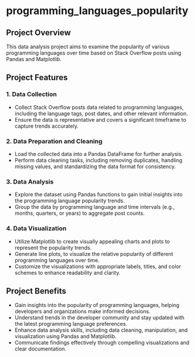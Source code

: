 # programming_languages_popularity
## Project Overview
This data analysis project aims to examine the popularity of various programming languages over time based on Stack Overflow posts using Pandas and Matplotlib.
## Project Features

### 1. Data Collection
- Collect Stack Overflow posts data related to programming languages, including the language tags, post dates, and other relevant information.
- Ensure the data is representative and covers a significant timeframe to capture trends accurately.

### 2. Data Preparation and Cleaning
- Load the collected data into a Pandas DataFrame for further analysis.
- Perform data cleaning tasks, including removing duplicates, handling missing values, and standardizing the data format for consistency.

### 3. Data Analysis
- Explore the dataset using Pandas functions to gain initial insights into the programming language popularity trends.
- Group the data by programming language and time intervals (e.g., months, quarters, or years) to aggregate post counts.

### 4. Data Visualization
- Utilize Matplotlib to create visually appealing charts and plots to represent the popularity trends.
- Generate line plots, to visualize the relative popularity of different programming languages over time.
- Customize the visualizations with appropriate labels, titles, and color schemes to enhance readability and clarity.

## Project Benefits
- Gain insights into the popularity of programming languages, helping developers and organizations make informed decisions.
- Understand trends in the developer community and stay updated with the latest programming language preferences.
- Enhance data analysis skills, including data cleaning, manipulation, and visualization using Pandas and Matplotlib.
- Communicate findings effectively through compelling visualizations and clear documentation.
